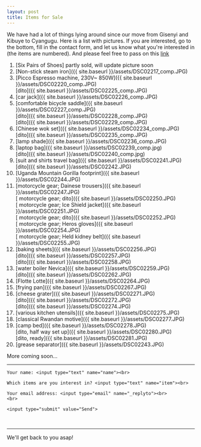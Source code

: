```yaml
---
layout: post
title: Items for Sale
---
```

We have had a lot of things lying around since our move from Gisenyi and Kibuye to Cyangugu. Here is a list with pictures. If you are interested, go to the bottom, fill in the contact form, and let us know what you're interested in (the items are numbered). And please feel free to pass on this [link](https://zorbathegreek.github.io/GarageSale/)


1. [Six Pairs of Shoes] partly sold, will update picture soon <!--- #({{ site.baseurl }}/assets/DSC02213_comp.jpg)-->
2. [Non-stick steam iron]({{ site.baseurl }}/assets/DSC02217_comp.JPG)
3. [Picco Espresso machine, 230V~ 850W]({{ site.baseurl }}/assets/DSC02220_comp.JPG)  
[dito]({{ site.baseurl }}/assets/DSC02225_comp.JPG)
4. [car jack]({{ site.baseurl }}/assets/DSC02226_comp.JPG)
5. [comfortable bicycle saddle]({{ site.baseurl }}/assets/DSC02227_comp.JPG)  
[dito]({{ site.baseurl }}/assets/DSC02228_comp.JPG)  
[dito]({{ site.baseurl }}/assets/DSC02229_comp.JPG)  
6. [Chinese wok set]({{ site.baseurl }}/assets/DSC02234_comp.JPG)  
[dito]({{ site.baseurl }}/assets/DSC02235_comp.JPG)
7. [lamp shade]({{ site.baseurl }}/assets/DSC02236_comp.JPG)
8. [laptop bag]({{ site.baseurl }}/assets/DSC02239_comp.jpg)  
[dito]({{ site.baseurl }}/assets/DSC02240_comp.jpg)
9. [suit and shirts travel bag]({{ site.baseurl }}/assets/DSC02241.JPG)  
[dito]({{ site.baseurl }}/assets/DSC02242.JPG)
10. [Uganda Mountain Gorilla footprint]({{ site.baseurl }}/assets/DSC02244.JPG)
11. [motorcycle gear; Dainese trousers]({{ site.baseurl }}/assets/DSC02247.JPG)  
[ motorcycle gear; dito]({{ site.baseurl }}/assets/DSC02250.JPG)  
[ motorcycle gear; Ice Shield jacket]({{ site.baseurl }}/assets/DSC02251.JPG)  
[ motorcycle gear; dito]({{ site.baseurl }}/assets/DSC02252.JPG)  
[ motorcycle gear; Heros gloves]({{ site.baseurl }}/assets/DSC02254.JPG)  
[ motorcycle gear; Held kidney belt]({{ site.baseurl }}/assets/DSC02255.JPG)
12. [baking sheets]({{ site.baseurl }}/assets/DSC02256.JPG)  
[dito]({{ site.baseurl }}/assets/DSC02257.JPG)  
[dito]({{ site.baseurl }}/assets/DSC02258.JPG)  
13. [water boiler Nevica]({{ site.baseurl }}/assets/DSC02259.JPG)  
[dito]({{ site.baseurl }}/assets/DSC02262.JPG)
14. [Flotte Lotte]({{ site.baseurl }}/assets/DSC02264.JPG)
15. [frying pan]({{ site.baseurl }}/assets/DSC02267.JPG)
16. [cheese grater]({{ site.baseurl }}/assets/DSC02271.JPG)  
[dito]({{ site.baseurl }}/assets/DSC02272.JPG)  
[dito]({{ site.baseurl }}/assets/DSC02274.JPG)  
17. [various kitchen utensils]({{ site.baseurl }}/assets/DSC02275.JPG)
18. [classical Rwandan motive]({{ site.baseurl }}/assets/DSC02277.JPG)
19. [camp bed]({{ site.baseurl }}/assets/DSC02278.JPG)  
[dito, half way set up]({{ site.baseurl }}/assets/DSC02280.JPG)  
[dito, ready]({{ site.baseurl }}/assets/DSC02281.JPG)
20. [grease separator]({{ site.baseurl }}/assets/DSC02243.JPG)

More coming soon...



<hr>
<form action="https://formspree.io/garagesale.ashs@gmail.com"
	method="POST">

    Your name: <input type="text" name="name"><br>
    
    Which items are you interest in? <input type="text" name="item"><br>
    
    Your email address: <input type="email" name="_replyto"><br>
    <br>
    
    <input type="submit" value="Send">
    
</form>
<br>
<hr>

We'll get back to you asap!